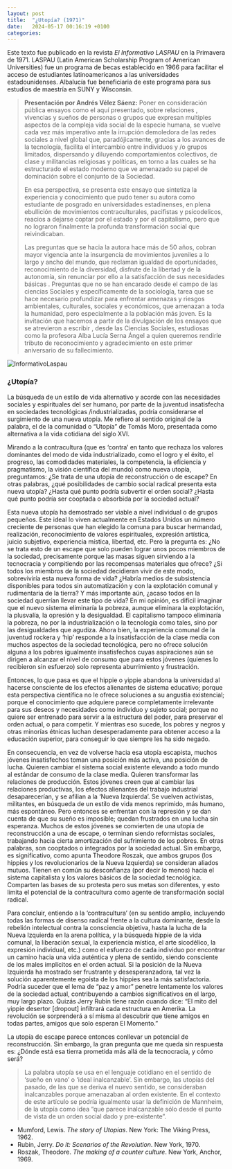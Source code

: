 ```yaml
---
layout: post
title:  "¿Utopía? (1971)"
date:   2024-05-17 00:16:19 +0100
categories:
---
```

Este texto fue publicado en la revista *El Informativo LASPAU* en la Primavera de 1971. LASPAU (Latin American Scholarship Program of American Universities) fue un programa de becas establecido en 1966 para facilitar el acceso de estudiantes latinoamericanos a las universidades estadounidenses. Albalucía fue beneficiaria de este programa para sus estudios de maestría en SUNY y Wisconsin.

>**Presentación por Andrés Vélez Sáenz:** Poner en consideración pública ensayos como el aquí presentado, sobre relaciones , vivencias y sueños de personas o grupos  que expresan multiples aspectos de la compleja vida social de la especie humana, se vuelve cada vez más imperativo ante la irrupción demoledora de las redes sociales a nivel global que, paradójicamente, gracias a los avances de la tecnología, facilita el intercambio entre individuos y /o grupos  limitados, dispersando y diluyendo comportamientos colectivos, de clase y militancias religiosas y políticas, en torno a las cuales se ha estructurado el estado  moderno que ve amenazado su papel de dominación sobre el conjunto de la Sociedad.
><p>En esa perspectiva, se presenta este ensayo que sintetiza la experiencia y conocimiento que pudo tener su autora como estudiante de posgrado en universidades estadinenses, en plena ebullición de movimientos contraculturales, pacifistas y psicodelicos, reacios a dejarse coptar por el estado y por el capitalismo, pero que no lograron finalmente la profunda transformación social que reivindicaban.</p>
><p>Las preguntas que se hacia la autora hace más de 50 años, cobran mayor vigencia ante la insurgencia de movimientos juveniles a lo largo y ancho del mundo, que reclaman igualdad de oportunidades, reconocimiento de la diversidad, disfrute de la libertad y de la autonomía, sin renunciar por ello a la satisfacción de sus necesidades básicas . Preguntas que no se han encarado  desde el campo de las ciencias Sociales y específicamente de la sociología, tarea que se hace necesario profundizar para enfrentar amenazas y riesgos ambientales, culturales, sociales y económicos, que amenazan a toda la humanidad, pero especialmente a la población más joven. Es la invitación que hacemos a partir de la divulgación de los ensayos que se atrevieron a escribir , desde las Ciencias Sociales,  estudiosas como la profesora Alba Lucía Serna Ángel a quien queremos rendirle tributo de reconocimiento y agradecimiento en este primer aniversario de su fallecimiento.</p>

![InformativoLaspau](https://albaluciaserna.com/docs/informativolaspau.jpeg)

<h3>¿Utopía?</h3>

<p>La búsqueda de un estilo de vida alternativo y acorde con las necesidades sociales y espirituales del ser humano, por parte de la juventud insatisfecha en sociedades tecnológicas /industrializadas, podría considerarse el surgimiento de una nueva utopía. Me refiero al sentido original de la palabra, el de la comunidad o “Utopía” de Tomás Moro, presentada como alternativa a la vida cotidiana del siglo XVI.</p>
<p>Mirando a la contracultura (que es ‘contra’ en tanto que rechaza los valores dominantes del modo de vida industrializado, como el logro y el éxito, el progreso, las comodidades materiales, la competencia, la eficiencia y pragmatismo, la visión científica del mundo) como nueva utopía, preguntamos: ¿Se trata de una utopía de reconstrucción o de escape? En otras palabras, ¿qué posibilidades de cambio social radical presenta esta nueva utopía? ¿Hasta qué punto podría subvertir el orden social? ¿Hasta qué punto podría ser cooptada o absorbida por la sociedad actual?</p>
<p>Esta nueva utopía ha demostrado ser viable a nivel individual o de grupos pequeños. Este ideal lo viven actualmente en Estados Unidos un número creciente de personas que han elegido la comuna para buscar hermandad, realización, reconocimiento de valores espirituales, expresión artística, juicio subjetivo, experiencia mística, libertad, etc. Pero la pregunta es: ¿No se trata esto de un escape que solo pueden lograr unos pocos miembros de la sociedad, precisamente porque las masas siguen sirviendo a la tecnocracia y compitiendo por las recompensas materiales que ofrece? ¿Si todos los miembros de la sociedad decidieran vivir de este modo, sobreviviría esta nueva forma de vida? ¿Habría medios de subsistencia disponibles para todos sin automatización y con la explotación comunal y rudimentaria de la tierra? Y más importante aún, ¿acaso todos en la sociedad querrían llevar este tipo de vida? En mi opinión, es difícil imaginar que el nuevo sistema eliminaría la pobreza, aunque eliminara la explotación, la plusvalía, la opresión y la desigualdad. El capitalismo tampoco eliminaría la pobreza, no por la industrialización o la tecnología como tales, sino por las desigualdades que agudiza. Ahora bien, la experiencia comunal de la juventud rockera y ‘hip’ responde a la insatisfacción de la clase media con muchos aspectos de la sociedad tecnológica, pero no ofrece solución alguna a los pobres igualmente insatisfechos cuyas aspiraciones aún se dirigen a alcanzar el nivel de consumo que para estos jóvenes (quienes lo recibieron sin esfuerzo) solo representa aburrimiento y frustración.</p>
<p>Entonces, lo que pasa es que el hippie o yippie abandona la universidad al hacerse consciente de los efectos alienantes de sistema educativo; porque esta perspectiva científica no le ofrece soluciones a su angustia existencial; porque el conocimiento que adquiere parece completamente irrelevante para sus deseos y necesidades como individuo y sujeto social; porque no quiere ser entrenado para servir a la estructura del poder, para preservar el orden actual, o para competir. Y mientras eso sucede, los pobres y negros y otras minorías étnicas luchan desesperadamente para obtener acceso a la educación superior, para conseguir lo que siempre les ha sido negado.</p>
<p>En consecuencia, en vez de volverse hacia esa utopía escapista, muchos jóvenes insatisfechos toman una posición más activa, una posición de lucha. Quieren cambiar el sistema social existente elevando a todo mundo al estándar de consumo de la clase media. Quieren transformar las relaciones de producción. Estos jóvenes creen que al cambiar las relaciones productivas, los efectos alienantes del trabajo industrial desaparecerían, y se afilian a la ‘Nueva Izquierda’. Se vuelven activistas, militantes, en búsqueda de un estilo de vida menos reprimido, más humano, más espontáneo. Pero entonces se enfrentan con la represión y se dan cuenta de que su sueño es imposible; quedan frustrados en una lucha sin esperanza. Muchos de estos jóvenes se convierten de una utopía de reconstrucción a una de escape, o terminan siendo reformistas sociales, trabajando hacia cierta amortización del sufrimiento de los pobres. En otras palabras, son cooptados o integrados por la sociedad actual. Sin embargo, es significativo, como apunta Theodore Roszak, que ambos grupos (los hippies y los revolucionarios de la Nueva Izquierda) se consideran aliados mutuos. Tienen en común su desconfianza (por decir lo menos) hacia el sistema capitalista y los valores básicos de la sociedad tecnológica. Comparten las bases de su protesta pero sus metas son diferentes, y esto limita el potencial de la contracultura como agente de transformación social radical.</p>
<p>Para concluir, entiendo a la ‘contracultura’ (en su sentido amplio, incluyendo todas las formas de disenso radical frente a la cultura dominante, desde la rebelión intelectual contra la consciencia objetiva, hasta la lucha de la Nueva Izquierda en la arena política, y la búsqueda hippie de la vida comunal, la liberación sexual, la experiencia mística, el arte sicodélico, la expresión individual, etc.) como el esfuerzo de cada individuo por encontrar un camino hacia una vida auténtica y plena de sentido, siendo consciente de los males implícitos en el orden actual. Si la posición de la Nueva Izquierda ha mostrado ser frustrante y desesperanzadora, tal vez la solución aparentemente egoísta de los hippies sea la más satisfactoria. Podría suceder que el lema de “paz y amor” penetre lentamente los valores de la sociedad actual, contribuyendo a cambios significativos en el largo, muy largo plazo. Quizás Jerry Rubin tiene razón cuando dice: “El mito del yippie desertor [dropout] infiltrará cada estructura en Amerika. La revolución se sorprenderá a sí misma al descubrir que tiene amigos en todas partes, amigos que solo esperan El Momento.”</p>
<p>La utopía de escape parece entonces conllevar un potencial de reconstrucción. Sin embargo, la gran pregunta que me queda sin respuesta es: ¿Dónde está esa tierra prometida más allá de la tecnocracia, y cómo será?</p>

>La palabra utopía se usa en el lenguaje cotidiano en el sentido de ‘sueño en vano’ o ‘ideal inalcanzable’. Sin embargo, las utopías del pasado, de las que se deriva el nuevo sentido, se consideraban inalcanzables porque amenazaban al orden existente. En el contexto de este artículo se podría igualmente usar la definición de Mannheim, de la utopía como idea “que parece inalcanzable sólo desde el punto de vista de un orden social dado y pre-existente”.

- Mumford, Lewis. *The story of Utopias*. New York: The Viking Press, 1962.
- Rubin, Jerry. *Do it: Scenarios of the Revolution*. New York, 1970.
- Roszak, Theodore. *The making of a counter culture*. New York, Anchor, 1969.
